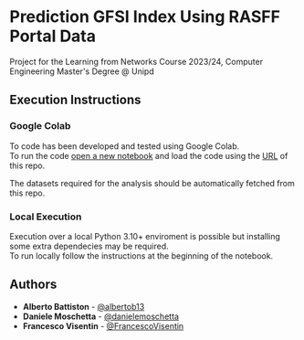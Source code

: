 # Prediction GFSI Index Using RASFF Portal Data
Project for the Learning from Networks Course 2023/24, Computer Engineering Master's Degree @ Unipd

## Execution Instructions
### Google Colab
To code has been developed and tested using Google Colab. <br>
To run the code [open a new notebook](https://colab.research.google.com/) and load the code using the [URL](https://github.com/FrancescoVisentin/RASFF_Analysis_LFN) of this repo.

The datasets required for the analysis should be automatically fetched from this repo.

### Local Execution
Execution over a local Python 3.10+ enviroment is possible but installing some extra dependecies may be required.<br>
To run locally follow the instructions at the beginning of the notebook.

## Authors
+ **Alberto Battiston** - [@albertob13](https://github.com/albertob13)
+ **Daniele Moschetta** - [@danielemoschetta](https://github.com/danielemoschetta)
+ **Francesco Visentin** - [@FrancescoVisentin](https://github.com/FrancescoVisentin)
